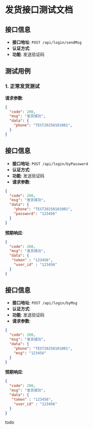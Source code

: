 # 发货接口测试文档

## 接口信息
- **接口地址**: `POST /api/login/sendMsg`
- **认证方式**: 
- **功能**: 发送验证码

## 测试用例

### 1. 正常发货测试

**请求参数**:
```json
{
  "code": 200,
  "msg": "发货成功",
  "data": {
    "phone": "TEST20250101001",
  }
}
```
## 接口信息
- **接口地址**: `POST /api/login/byPassword`
- **认证方式**:
- **功能**: 发送验证码
- **请求参数**:
```json
{
  "code": 200,
  "msg": "发货成功",
  "data": {
    "phone": "TEST20250101001",
    "password": "123456"
  }
}
```
**预期响应**:
```json
{
  "code": 200,
  "msg": "发货成功",
  "data": {
   "token" : "123456",
    "user_id" : "123456"
  }
}
```

## 接口信息
- **接口地址**: `POST /api/login/byMsg`
- **认证方式**:
- **功能**: 发送验证码
- **请求参数**:
```json
{
  "code": 200,
  "msg": "发货成功",
  "data": {
    "phone": "TEST20250101001",
    "msg": "123456"
  }
}
```
**预期响应**:
```json
{
  "code": 200,
  "msg": "发货成功",
  "data": {
   "token" : "123456",
    "user_id" : "123456"
  }
}
```
todo